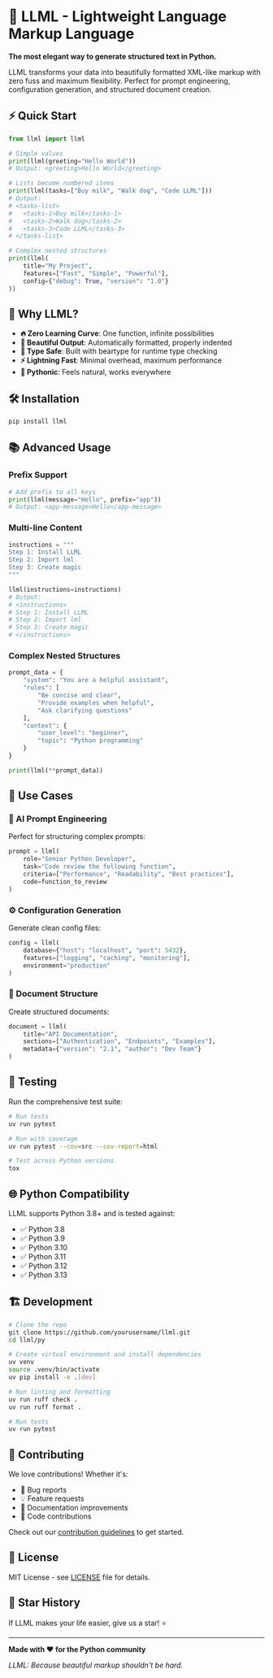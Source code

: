 # 🚀 LLML - Lightweight Language Markup Language

**The most elegant way to generate structured text in Python.**

LLML transforms your data into beautifully formatted XML-like markup with zero fuss and maximum flexibility. Perfect for prompt engineering, configuration generation, and structured document creation.

## ⚡ Quick Start

```python
from llml import llml

# Simple values
print(llml(greeting="Hello World"))
# Output: <greeting>Hello World</greeting>

# Lists become numbered items
print(llml(tasks=["Buy milk", "Walk dog", "Code LLML"]))
# Output:
# <tasks-list>
#   <tasks-1>Buy milk</tasks-1>
#   <tasks-2>Walk dog</tasks-2>
#   <tasks-3>Code LLML</tasks-3>
# </tasks-list>

# Complex nested structures
print(llml(
    title="My Project",
    features=["Fast", "Simple", "Powerful"],
    config={"debug": True, "version": "1.0"}
))
```

## 🎯 Why LLML?

- **🔥 Zero Learning Curve**: One function, infinite possibilities
- **🎨 Beautiful Output**: Automatically formatted, properly indented
- **🔧 Type Safe**: Built with beartype for runtime type checking
- **⚡ Lightning Fast**: Minimal overhead, maximum performance
- **🌟 Pythonic**: Feels natural, works everywhere

## 🛠️ Installation

```bash
pip install llml
```

## 📚 Advanced Usage

### Prefix Support
```python
# Add prefix to all keys
print(llml(message="Hello", prefix="app"))
# Output: <app-message>Hello</app-message>
```

### Multi-line Content
```python
instructions = """
Step 1: Install LLML
Step 2: Import lml
Step 3: Create magic
"""

llml(instructions=instructions)
# Output:
# <instructions>
# Step 1: Install LLML
# Step 2: Import lml
# Step 3: Create magic
# </instructions>
```

### Complex Nested Structures
```python
prompt_data = {
    "system": "You are a helpful assistant",
    "rules": [
        "Be concise and clear",
        "Provide examples when helpful",
        "Ask clarifying questions"
    ],
    "context": {
        "user_level": "beginner",
        "topic": "Python programming"
    }
}

print(llml(**prompt_data))
```

## 🎪 Use Cases

### 🤖 AI Prompt Engineering
Perfect for structuring complex prompts:
```python
prompt = llml(
    role="Senior Python Developer",
    task="Code review the following function",
    criteria=["Performance", "Readability", "Best practices"],
    code=function_to_review
)
```

### ⚙️ Configuration Generation
Generate clean config files:
```python
config = llml(
    database={"host": "localhost", "port": 5432},
    features=["logging", "caching", "monitoring"],
    environment="production"
)
```

### 📄 Document Structure
Create structured documents:
```python
document = llml(
    title="API Documentation",
    sections=["Authentication", "Endpoints", "Examples"],
    metadata={"version": "2.1", "author": "Dev Team"}
)
```

## 🧪 Testing

Run the comprehensive test suite:

```bash
# Run tests
uv run pytest

# Run with coverage
uv run pytest --cov=src --cov-report=html

# Test across Python versions
tox
```

## 🌐 Python Compatibility

LLML supports Python 3.8+ and is tested against:
- ✅ Python 3.8
- ✅ Python 3.9
- ✅ Python 3.10
- ✅ Python 3.11
- ✅ Python 3.12
- ✅ Python 3.13

## 🏗️ Development

```bash
# Clone the repo
git clone https://github.com/yourusername/llml.git
cd llml/py

# Create virtual environment and install dependencies
uv venv
source .venv/bin/activate
uv pip install -e .[dev]

# Run linting and formatting
uv run ruff check .
uv run ruff format .

# Run tests
uv run pytest
```

## 🤝 Contributing

We love contributions! Whether it's:
- 🐛 Bug reports
- 💡 Feature requests
- 📝 Documentation improvements
- 🔧 Code contributions

Check out our [contribution guidelines](CONTRIBUTING.md) to get started.

## 📄 License

MIT License - see [LICENSE](LICENSE) file for details.

## 🌟 Star History

If LLML makes your life easier, give us a star! ⭐

---

**Made with ❤️ for the Python community**

*LLML: Because beautiful markup shouldn't be hard.*

